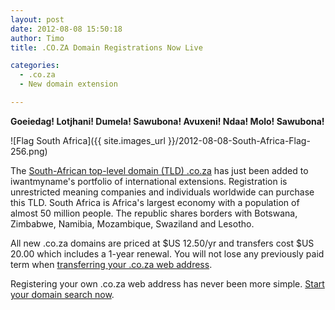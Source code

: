 ```yaml
---
layout: post
date: 2012-08-08 15:50:18
author: Timo
title: .CO.ZA Domain Registrations Now Live

categories:
  - .co.za
  - New domain extension

---
```


**Goeiedag! Lotjhani! Dumela! Sawubona! Avuxeni! Ndaa! Molo! Sawubona!**

![Flag South Africa]({{ site.images_url }}/2012-08-08-South-Africa-Flag-256.png)

The [South-African top-level domain (TLD) .co.za](https://iwantmyname.com/domains/co.za-south-african-domain-name-registration-for-south-africa) has just been added to iwantmyname's portfolio of international extensions. Registration is unrestricted meaning companies and individuals worldwide can purchase this TLD. South Africa is Africa's largest economy with a population of almost 50 million people. The republic shares borders with Botswana, Zimbabwe, Namibia, Mozambique, Swaziland and Lesotho.

All new .co.za domains are priced at $US 12.50/yr and transfers cost $US 20.00 which includes a 1-year renewal. You will not lose any previously paid term when [transferring your .co.za web address](https://iwantmyname.com/domains/co.za-domain-registrar-transfer-south-africa).

Registering your own .co.za web address has never been more simple. [Start your domain search now](https://iwantmyname.com).
